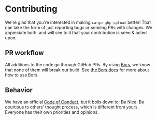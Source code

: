 # Contributing

We're glad that you're interested in making `cargo-ghp-upload` better!
That can take the form of just reporting bugs or sending PRs with changes.
We appreciate both, and will see to it that your contribution is seen & acted upon.

## PR workflow

All additions to the code go through GitHub PRs.
By using [Bors](https://bors.tech/), we know that none of them will break our build.
See [the Bors docs](https://bors.tech/documentation/getting-started/) for more about how to use Bors.

## Behavior

We have an official [Code of Conduct](CODE_OF_CONDUCT.md), but it boils down to: Be Nice.
Be courtious to others' thought process, which is different from yours.
Everyone has their own priorities and opinions.
